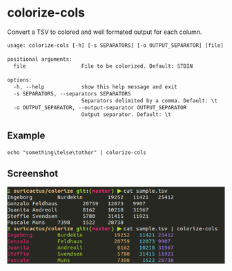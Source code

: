 # colorize-cols

Convert a TSV to colored and well formated output for each column.


```
usage: colorize-cols [-h] [-s SEPARATORS] [-o OUTPUT_SEPARATOR] [file]

positional arguments:
  file                  File to be colorized. Default: STDIN

options:
  -h, --help            show this help message and exit
  -s SEPARATORS, --separators SEPARATORS
                        Separators delimited by a comma. Default: \t
  -o OUTPUT_SEPARATOR, --output-separator OUTPUT_SEPARATOR
                        Output separator. Default: \t
```

## Example

```
echo "something\telse\tother" | colorize-cols
```

## Screenshot

![Screenshot](./screenshot.png)
